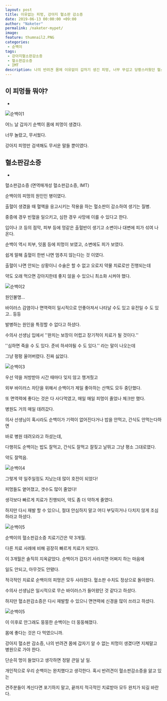 ```yaml
---
layout: post
title: 이유없는 피멍, 강아지 혈소판 감소증
date: 2019-06-13 00:00:00 +09:00
author: "Naketer"
permalink: /naketer-mypet/
image:
feature: thumnail2.PNG
categories:
 - 순백이
tags:
 - 강아지혈소판감소증
 - 혈소판감소증
 - IMT
description: 나의 반려견 몸에 이유없이 갑자기 생긴 피멍, 너무 무섭고 당황스러웠던 혈소판감소증 확진. 뚱뚱보 김순백 완치 이야기.
---
```










 ## 이 피멍들 뭐야?

-



![순백이1](https://lh3.googleusercontent.com/gMDF8NihJ5I0M-_RBDFUL7QcICj4mEHbJVCfzKHElo7WUdQjK7045hFRjN1DPGHubh0wOAlE34h7QkcxVT_ojlWc9SGLsbQkj3RJHXI91TlDTJCDX4y2_MgNyqAXcAUF8sy8JvdB_CxLZgmcLTgSKXBwTWO8rW-viYGkDOrMqoC4YTIEJjUq5sJYyEnLKdLWyaVO9bdZigjin7MUWc9dq_Ep7uMlNSXhQVOg8h0UDLEPDVmf3dtD3usX1kQG4ol6JCYO0Ahag4Rvl6Z-93d_2DRE5KxYNSZ5au9XwMg-t0WRo0BVEjRpubWsDb7tGL2Mrork17aaChCtwhJl6b2ENxguSec7JZEM8OuJLndseD9RzryFX1a_TE26M1W0XlSfKyLkT_P07nNnkAfVDy6KcRcphpsYJ6o2yPWSFsfFHiOquYMp6bdvqLcjXMnHJz_WJfOKIBmh-_M2L4kDQ9c6nu8sjG_lTfJkVU1G0BFJWhScq2Y6HFpCqBC3NqUoreEbCI5frrhDJh_rE8CYal2mZakOs2NAD_4CffyZmkJP00hUjoGSHuBVd2kbqNHAJddX-ZhgIdqgrRBdmVuOtOGtfNiAXxkAKksyUurAEmhnqviqAiwmH0MtyiAGQjJ75s9YgC8MUGSiOiq6OPgkkk2xqJeSgFdB0VB7UGA_JiDkhQG94H0BHby4Ns1GbFPrxWNgQOECzWeXCfLKazXTnq7DX0Yq=w339-h346-no)



어느 날 갑자기 순백이 몸에 피멍이 생겼다.

너무 놀랐고, 무서웠다.

강아지 피멍만 검색해도 무서운 말들 뿐이였다.









## 혈소판감소증

-



혈소판감소증 (면역매개성 혈소판감소증, IMT)

순백이의 피멍의 원인인 병이였다.



출혈이 생겼을 때 혈액을 응고시키는 작용을 하는 혈소판이 감소하여 생기는 질병.

중증에 경우 빈혈을 일으키고, 심한 경우 사망에 이를 수 있다고 한다.

입이나 코 등의 점막, 피부 등에 멍같은 출혈반이 생기고 소변이나 대변에 피가 섞여 나온다.

순백이 역시 피부, 잇몸 등에 피멍이 보였고, 소변에도 피가 보였다.



쉽게 말해 출혈이 한번 나면 멈추지 않는다는 것 이였다.



출혈이 나면 안되는 상황이니 수술은 할 수 없고 오로지 약물 치료로만 진행되는데

약도 오래 먹으면 강아지한테 좋지 않을 수 있으니 최소화 시켜야 했다.



![순백이2](https://lh3.googleusercontent.com/t4EdQlMFVwtRX7hkaOSleyoI1Ns7CeUkHRyISJ1vL8Xg44csa1L2B-SqttsrAcqLc4SqUSiWt1-myVQmbUfQroE61FoYaLMVIiG9-jCqVtfGdef5uh4XCNwzKYR226fvtrKOivfr02AJOIQFfc4VM-7AIFvAKXaQiiteMhy1RHF_6lA3kum8pkdO3OIBrqYKHjLsn4L3giC46OADHgOP81-BNYr6FTWb5Zp_hKQonKlI3ZTy0av0VxjjEbntvR4w3Hc2Rpf4zquCD6xV_uj_O5aPEZSa5KO8M8XZH9J5UBThQW71kO6mAjNIYjtmbj3RYC5PXwma_6wSDtCvkozD1LeRrrmhUneae3E1m6-tm7wYj3WmejGV5uo5yHP1ioruq8MSo_LxLn6PHR88Ch7Ox-oBWS9sWw_1XetfYX27HnbCVjoByRf_dlbqX7OvTfda4LJ0bOVvDDsfbuBV57eLWn9pMFViBZGugg37XnJm5-5LjQH9th3Ms8AfSYu_edcMk6JzisJCN06AZSGgfgn1uDi1roa_GQisLJQqgqG7VwmnlxnJPM3HnDk8pqKY0KBP2eaOkEiKGgwU2PZ9wgneKJXKKJ03VQDeIogLzOl8Vmd1JgkbO--hls4Ntq67po0FJ4_BJNdEzH9ylUwtGglmZgDVaPCDyrJmLgEGZJByatnUxNWoqkX4s2hVRTB9kHMqzmcoSnUR-RMuPzOY0ef4fqWY=w547-h358-no)





원인불명...

바이러스 감염이나 면역력이 일시적으로 안좋아져서 나타날 수도 있고 유전일 수 도 있고.. 등등

발병하는 원인을 특정할 수 없다고 하셨다.

수의사 선생님 입에서 ''완치는 보장이 어렵고 장기적이 치료가 될 것이다.''

''심하면 죽을 수 도 있다. 준비 하셔야될 수 도 있다.'' 라는 말이 나오는데

그냥 펑펑 울어버렸다. 진짜 싫었다.





![순백이3](https://lh3.googleusercontent.com/PJ8iZtzk9jRDl62Dgx9Unhv-ub2w3t3hBEtNloeRwO13EBpzo9s7lYvcRFPGOOZQCLfy_BMH0sFqxN1LoZ6ZbrdPDHEW1kUnNjywpbPKTAc9ZDXUJ84HQ_8RaH7JXexkTFv5GYz3g2A69X_GbP5EZdCSL3tk6fTW3tvywDIc4RDGkqKITMVfUFfZIiacRZo5pkBkeYMR2ct2El83oK3WcFTzsXN7W_Lk-D8Yyi5crADGZzQ-FUsE_kOISGm8B4h06-k-mRZQPLHG5b-YA7cbt91MiRr7dWlIsVjd241DI5wXozuEyVVOme_fkCrqi6myocwwNV7rS5WrRc6B3sYA_3CnIe_barNRsNVxRi5NnfrsMlBe2bzTS7Oh1h-5ACrHH6SS7G99XLzNHL1r7aA3lnhN3eHwO7NtxZtS6lxRqUbRr1u_sN4-ME8nXCkTGdnKvTqooII4xEmwRhIIUlHxjOv2iaylPNWzXfB8bYC_Q03_K6lh89yN4yzSpz4K_gVaM2D8HCPu7CDCfjTx76HSGTD3DgDPhDHzC6OjwCmukmvzsl01KNgFmyn_EHlSiK1hN8TsztZZNrY9WST12JvgntD_g0D8Ltbbw1ZSupa682CLY8rXsLJ7xQOG4p1_ya8s0l3SgwOQlEii1u0T1FtN52sy_isaaPvhOSZAUw9DRv8kc99xr-n1HzNQKns4yiO3GiELOt9sxjE6uCXvc-9MeWj-=w857-h576-no)





우선 약을 처방받아 시간 때마다 잊지 않고 챙겨줬고

외부 바이러스 차단을 위해서 순백이가 제일 좋아하는 산책도 모두 중단했다.

또 면역력에 좋다는 것은 다 사다먹였고, 매일 매일 피멍이 줄었나 체크만 했다.

병원도 거의 매일 데려갔다.



의사 선생님이 혹시라도 순백이가 기력이 없어진다거나 밥을 안먹고, 간식도 안먹는다하면

바로 병원 데려오라고 하셨는데,

다행히도 순백이는 밥도 잘먹고, 간식도 잘먹고 잘짖고 날뛰고 그냥 평소 그대로였다.

약도 잘먹음.





![순백이4](https://lh3.googleusercontent.com/DO3Qo6LUmuzzkRsMWLg5X6RDPC3Wswo6Xa90PsxdHQN_B85eyQv1FgSiOvpb7GOJ_49YAQu1sW4yabBocn9xkgYy1kY3jSk9VPRw65x69VyKagwqASUSFGbbbvWn-8Dyng0uBdfZZMNaeSWI7eoFhfB7iAvSCSYRASr0QQZbPpldDuWRg84065HkhO9imhQPFYN-DrwIqIsnCvVR91Jhs3s1KMzpFJiGt6VgUOHX15TCNOk1U76HE4KpidOoLn2r8REvCmfTQ_AT8wEGldAu7Q6msvXmKJqpDa4shdE0Z6tNzinaCMvuh_va7lowjigX9haLqN8BkqeWzbaMxLF1YVW2xSyhCRRcAxrW3qBDXBcfaSuZhcXdwdeMUTjnBsD-SATw8BNgGxZV_Ub26HlLEZS_ufv_nuqj11JgZhk7IvES0g83-sfld7cDy5vQmt7K78XQfld_Rn9KpH6HrojN8l3BiaGiWAfbFmxxXh5T_4V5pOa7BZjcLLJFUsSEiy9l4BA11t6lvu1Vi1K1kmH4611xokMwSkM3gUlR0mmS6k3ay7r4bKm9zeTlN7BeDfnxo6U3KG23TOjRThMQp9g4nYm8Cz2XLXtFjGjaKSk5CQSLO1S60SqrrR2rqAWvuQIYShfXeQbPy1nOh-wPKpRvuHa6nBw8dzXyA4EQRK0q0o7mg-cmBskgQw_mj3sXNGBMUhpvdk7tCSpnshyCIyWzMmaV=w485-h305-no)





그렇게 약 일주일정도 지났는데 많이 호전이 되었다!

피멍들도 옅어졌고, 갯수도 많이 줄었다!

생각보다 빠르게 치료가 진행되어, 약도 좀 더 약하게 줄였다.

하지만 다시 재발 할 수 있으니, 절대 안심하지 말고 어디 부딪히거나 다치지 않게 조심하라고 하셨다.







![순백이5](https://lh3.googleusercontent.com/ZCkCwhYzl7Z0d9EWCaYn6T7ntjVRg4F_jZQHeKcfVPanlZspxgzGkJELqNCLBl9bdXuulS1EsL7RQdY1OnFfxFO9ifvnk7_D9yJ41JiJSNAWiOsjDAL4gs36n-lkCxffcw711Ps_TbzGwEhT8xXiQ8ObTP5brHHoCj4znVZbyUaJznrAUN-Q6n00CIKfr68SSAYOOSidWWdScKzdtc3HKQjjcULwHijhfFJAIds3YFDllMPDEYRDnzjZQYl137OeZWIJ3bgvAx2u2YQ1wXDXnTC4UIybnbVvd629BJZt083tMVarYz4Jfhjib7TTr2Ho3UnKbvNjllfMugyWRok6mJPV-wp590U-ZIiabt0-w2DFTnWiRYaV7OxxW6ryu65eSodzpkr7yLMY7WRcWulDaChIye8t2Z443-rPKdpFPgUDVWlzkF8v986sIDYdKVg8xnKc9hlvTLJDpLy2Yd2VtA6FzmEdIXhWc6g2e2vgGh6BtR8TUcrY8KxiEUPC8Argo_cZGw66ByeRDTUGCNWmFOJln9kPwEMDgOIAF0_d6buip9CaGdD_mHUJfAQUw9XY2G9H6q8aiUV0_i81jiq4mqtZCZscoEKNZOkpyRy2y94WSitcWN9xRwS8V5rU2kANsweDEHo6XDvcC5tL-IbXhrIAQCCH7oP5I8RRxVevh6LrkKbtUfY_MPgSoMD3Ds5ZgQbj62P0dT9I4vLf97Ygs6th=w454-h305-no)





순백이의 혈소판감소증 치료기간은 약 3개월.

다른 치료 사례에 비해 굉장히 빠르게 치료가 되었다.



이 3개월은 솔직히 지옥같았다. 순백이가 갑자기 사라지면 어쩌지 하는 마음에

일도 안되고, 아무것도 안됐다.



적극적인 치료로 순백이의 피멍은 모두 사라졌다. 혈소판 수치도 정상으로 돌아왔다.

수의사 선생님은 일시적으로 무슨 바이러스가 들어왔던 것 같다고 하셨다.

하지만 혈소판감소증은 다시 재발할 수 있으니 면연력에 신경을 많이 쓰라고 하셨다.





![순백이5](https://lh3.googleusercontent.com/9xVAKEsdM2mjkw2xDjihRwTSjkCLHDWmVIOfHsRPg_KgjR9YpDLO_hYSh9oKziHWK6I73IryVL6ImIZRx_TH--XPkAjwfr0O8lOEFT3dHtx8jq1Vz6tmmbFMSVG_t_2Uj0jJhLm8Kci3895CCbMJoSWe70WNRW5-z8GenCEsxQ2PovDdC_Lc2N1vhaNeq0WD_jwyi5uosVQ0rx2Z-h1IUa1znLDhOxmFmSF7iYl987WMiv8omMXGvOAJEYl90gon7a7D3cgoi4DCjCuaTw4VG1jfKd45BeBKIabLI3VuJyMhQuT0fD-3swiW7ayj6PjFIDE7SzGZQrj9_yNefPmzk7RLEN_QZWMdqHBShUWNWH9wCb2RqGUjk2dqtRCpFAYpZyB3pGCelM51fq1lHUh5M0VhLoG_DNa_DAh92T1X9LQ6vpPNsTYXHgFpRBU8zQkSRu4Szor3yDWg0UhnaFocp36PRCqS725DGUEEk27P5EjrmFMEvKeyD_VlOqffS0kRxyHaLsAycMrja-RBe3GESI4FSiHcH64cBPPEwkCEQAmyaNZ3nK58MOF3d46It4uJXoXB_ToKBfc1c_lTd5Wjoz-N2CZ7P8NtpQTTqHdMwqBQlu_7QC5A4USFu0wLjjuSHNmbNdL8SQGe-0z_BvYiDuEBm1qzUhA9O47-0YZJXqEAWZcMqiT09GuzDsEc_w4DMi9-l5bTJZxX9sOXgBTE78Nu=w492-h346-no)



이 이후로 안그래도 뚱뚱한 순백이는 더 뚱뚱해졌다.

몸에 좋다는 것은 다 먹였으니까.

강아지 혈소판 감소증, 나의 반려견 몸에 갑자기 알 수 없는 피멍이 생겼다면 지체말고 병원으로 가야 한다.

단순히 멍이 들었다고 생각하면 정말 큰일 날 일.

개인적으로 우리 순백이는 완치했다고 생각한다. 혹시 반려견이 혈소판감소증을 앓고 있는

견주분들이 계신다면 포기하지 말고, 끝까지 적극적인 치료받아 모두 완치가 되길 바란다.
